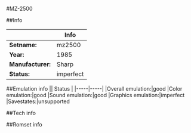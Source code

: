 #MZ-2500

##Info

||Info|
|-----|-----|
|**Setname:**|mz2500
|**Year:**|1985
|**Manufacturer:**|Sharp
|**Status:**|imperfect

##Emulation info
|| Status |
|-----|-----|
|Overall emulation:|good
|Color emulation:|good
|Sound emulation:|good
|Graphics emulation:|imperfect
|Savestates:|unsupported

##Tech info

##Romset info

<!--- START OF EDITED COMMENT DO NOT TOUCH TEXT ABOVE-->
